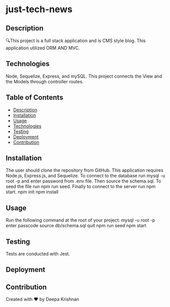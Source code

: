 # just-tech-news
## Description
🔍This project is a full stack application and is CMS style blog. This application utilized ORM AND MVC. 

## Technologies 
  Node, Sequelize, Express, and mySQL.
  This project connects the View and the Models through controller routes.

## Table of Contents
  * [Description](#description)
  * [Installation](#installation)
  * [Usage](#usage)
  * [Technologies](#technologies)
  * [Testing](#testing)
  * [Deployment](#deployment)
  * [Contribution](#contribution)


## Installation
The user should clone the repository from GitHub. This application requires Node.js, Express.js, and Sequelize. To connect to the database run mysql -u root -p and enter password from .env file. Then source the schema.sql. To seed the file run npm run seed. Finally to connect to the server run npm start.
      npm init
      npm install

## Usage
Run the following command at the root of your project:
        mysql -u root -p
        enter passcode
        source db/schema.sql
        quit
        npm run seed
        npm start

## Testing
Tests are conducted with Jest.

## Deployment


## Contribution
Created with ❤️ by Deepa Krishnan



